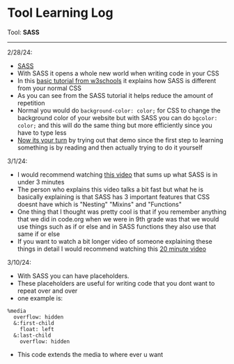 # Tool Learning Log

Tool: **SASS**

---

2/28/24:
* [SASS](https://sass-lang.com/)
* With SASS it opens a whole new world when writing code in your CSS
* In this [basic tutorial from w3schools](https://www.w3schools.com/sass/) it explains how SASS is different from your normal CSS
* As you can see from the SASS tutorial it helps reduce the amount of repetition
* Normal you would do `background-color: color;` for CSS to change the background color of your website but with SASS you can do `bgcolor: color;` and this will do the same thing but more efficiently since you have to type less
* [Now its your turn](https://www.w3schools.com/sass/showsass.php?filename=demo_sass_first) by trying out that demo since the first step to learning something is by reading and then actually trying to do it yourself

3/1/24:
* I would recommend watching [this video](https://www.youtube.com/watch?v=akDIJa0AP5c) that sums up what SASS is in under 3 minutes
* The person who explains this video talks a bit fast but what he is basically explaining is that SASS has 3 important features that CSS doesnt have which is "Nesting" "Mixins" and "Functions"
* One thing that I thought was pretty cool is that if you remember anything that we did in code.org when we were in 9th grade was that we would use things such as if or else and in SASS functions they also use that same if or else
* If you want to watch a bit longer video of someone explaining these things in detail I would recommend watching this [20 minute video](https://www.youtube.com/watch?v=Zz6eOVaaelI)


3/10/24:
* With SASS you can have placeholders.
* These placeholders are useful for writing code that you dont want to repeat over and over
* one example is:
```
%media
  overflow: hidden
  &:first-child
    float: left
  &:last-child
    overflow: hidden
```
* This code extends the media to where ever u want

<!--
* Links you used today (websites, videos, etc)
* Things you tried, progress you made, etc
* Challenges, a-ha moments, etc
* Questions you still have
* What you're going to try next
-->
